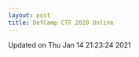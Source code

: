 ```yaml
---
layout: post
title: DefCamp CTF 2020 Online
---
```


<!--break-->



Updated on Thu Jan 14 21:23:24 2021
